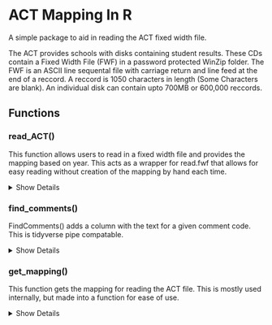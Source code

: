 # ACT Mapping In R

A simple package to aid in reading the ACT fixed width file. 

The ACT provides schools with disks containing student results. These CDs contain a Fixed Width File (FWF) in a password protected WinZip folder. The FWF is an ASCII line sequental file with carriage return and line feed at the end of a reccord. A reccord is 1050 characters in length (Some Characters are blank). An individual disk can contain upto 700MB or 600,000 reccords.

## Functions

### read_ACT()
This function allows users to read in a fixed width file and provides the mapping based on year. This acts as a wrapper for read.fwf that allows for easy reading without creation of the mapping by hand each time.


<details><summary>Show Details </summary> 
<p>

The function is called as such:


```R
read_ACT(file = "fileName", year="19-20", blanks=F, scores_only=T)

```

This function reads in the ACT fixed width file and mapps the columns according to the specified school year. This serves as a wrapper to read.fwf and provdies the mapping.

file: The filepath of the file

year: The Mapping school year, options currently supported 18-19 and 19-20

blanks: Boolean Value, should blanks be included in the output data frame. This option does not stack with the scores_only option. 

scores_only: Boolean Value, should the output only include the scale scores. This is TRUE by default 

</p>
</details>


### find_comments()
FindComments() adds a column with the text for a given comment code. This is tidyverse pipe compatable.

<details><summary> Show Details </summary> 
<p> 

#### Usage
```r 
FindComments(.data, ...)
```

#### Arguments
 .data:  A tbl. This needs to have a vector named essayComments as produced by ReadACT()
 
#### Value

returns an object of the same class as .data

#### Examples

```r
temp <-data.frame( essayComments=c("60654211","606542--","5065----", "60------", "--------")
temp <- FindComments(temp)
```


#### Comment Codes and Their Equivalents 

The ACT provides a list of 4 potential comments for each writing section. Those comments are provided by way of a 2 digit comment code which needs to be matched to a table of comments
right now the provided link to their table is missing and so I have created this table for manual look up of ACT comment Codes and their equivalent text. 

<details> <summary> Show Table </summary> 
<p> 

|Comment Code |	Comment Text|
|---|--------|
|01|	The pages submitted for the Writing Test could not be scored. No score is possible if the pages were left blank or were marked void at the test center, or if the essay is illegible, is not written in English, or does not respond to the prompt. In any of these cases, no Combined English/Writing score or Writing subscore can be reported.|
|02|	Combined English/Writing score and Writing subscore can be reported only when there is a valid English score. Because there were no responses to any items on the multiple-choice English Test, no Combined English/ Writing or Writing subscore can be reported.|
|20|	Your essay responded to the prompt by taking a position on the issue.|
|21|  Your essay responded to the prompt by taking a clear position on the issue.|
|22|	Your essay acknowledged counterarguments on the issue but did not discuss them.|
|23|	Your essay showed recognition of the complexity of the issue by addressing counterarguments.|
|24|	Your essay showed recognition of the complexity of the issue by partially evaluating |its implications.|
|25|	Your essay addressed the complexity of the issue by fully responding to counterarguments.|
|26|	Your essay addressed the complexity of the issue by evaluating its implications.|
|30|	Your essay provided very little writing about your ideas. Try to write more about the topic.|
|31|	The ideas in your essay needed to be more fully explained and supported with more details.|
|32|	Your essay used some specific details, reasons, and examples, but it needed more of them.|
|33|	Your essay adequately supported general statements with specific reasons, examples, and details.
|34|	General statements in your essay were well supported with specific reasons, examples, and details.|
|35|	Your essay effectively supported general statements with specific reasons, examples, and details.|
|40|	Your writing did not maintain a focus on the issue. Try to plan your essay before you write.|
|41|	Your essay focused on the general topic rather than on the specific issue in the prompt.|
|42|	Your essay maintained focus on the specific issue in the prompt.|
|50|	Your essay lacked organization. Try to plan and arrange your ideas logically.|
|51|	Your essay was not clearly organized. Try to plan and arrange your ideas logically.|
|52|	Your essay showed basic organizational structure, but the ideas needed to be more clearly connected.|
|53|	The organization of your essay was adequate, but the rigid structure seemed to limit discussion.|
|54|	Your essay was well organized, making it easy to understand logical relationships among ideas.|
|55|	The logical sequence of ideas in your essay fit its persuasive purpose well.|
|60|	Grammar, spelling, and punctuation errors made your essay difficult to understand.|
|61|	Grammar, spelling, and punctuation errors were distracting. Proofread your writing.|
|62|	Using correct grammar and more varied sentence structures would improve your essay.|
|63|	Using more varied sentence structures would make your essay clearer and more engaging.|
|64|	Using more sentence variety and precise word choice would make your essay clearer and more engaging.|
|65|	Some varied sentences structures and precise word choice added clarity and interest to your writing.|
|66|	Your essay showed a good command of language by using varied sentences and precise word choice.|

</p>
</details>

Source: http://wcpssact.pbworks.com/w/page/47519725/ACT%20Plus%20Writing%20Essay%20Comments


</p>
</details>

### get_mapping()

This function gets the mapping for reading the ACT file. This is mostly used internally, but made into a function for ease of use. 

<details><summary> Show Details </summary> 
<p> 

#### Usage
````r 
get_mapping(year = "18-19")
```

#### Arguments
 year: Takes a string of school year in the formatt of "YY-YY" Currently supported are "18-19" and "19-20"
 
#### Value

returns a data.frame

</p>
</details>

### get_PTCRI()

A function to convert the provided Progress toward Career Readiness Indicator (PTCRI) code to proficency level. 
<details><summary> Show Details </summary> 
<p> 

#### Usage
```r 
get_PTCRI(textUTCI = "-")
```

#### Arguments
textPTCRI takes in a string, and converts it into the UTCI proficency level.

 
#### Value

returns a string with the indicated level. 

</p>
</details>

### get_UTCI() 

A function to convert the provided Understanding Complex Text Indicator (UTCI) code to proficency level. 
<details><summary> Show Details </summary> 
<p> 

#### Usage
```r 
get_UTCI(textUTCI = "-")
```

#### Arguments
textUTCI	takes in a string, and converts it into the UTCI proficency level.

 
#### Value

returns a string

</p>
</details>

